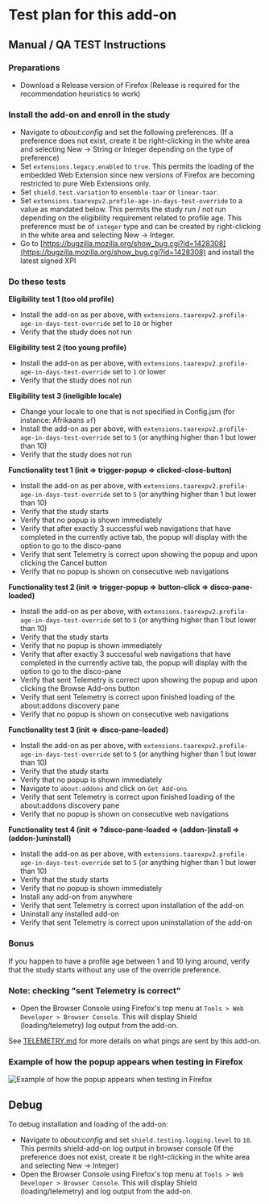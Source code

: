# Test plan for this add-on

## Manual / QA TEST Instructions

### Preparations

* Download a Release version of Firefox (Release is required for the recommendation heuristics to work)

### Install the add-on and enroll in the study

* Navigate to *about:config* and set the following preferences. (If a preference does not exist, create it be right-clicking in the white area and selecting New -> String or Integer depending on the type of preference)
* Set `extensions.legacy.enabled` to `true`. This permits the loading of the embedded Web Extension since new versions of Firefox are becoming restricted to pure Web Extensions only.
* Set `shield.test.variation` to `ensemble-taar` or `linear-taar`.
* Set `extensions.taarexpv2.profile-age-in-days-test-override` to a value as mandated below. This permits the study run / not run depending on the eligibility requirement related to profile age. This preference must be of `integer` type and can be created by right-clicking in the white area and selecting New -> Integer.
* Go to [https://bugzilla.mozilla.org/show_bug.cgi?id=1428308](https://bugzilla.mozilla.org/show_bug.cgi?id=1428308) and install the latest signed XPI

### Do these tests

**Eligibility test 1 (too old profile)**

* Install the add-on as per above, with `extensions.taarexpv2.profile-age-in-days-test-override` set to `10` or higher
* Verify that the study does not run

**Eligibility test 2 (too young profile)**

* Install the add-on as per above, with `extensions.taarexpv2.profile-age-in-days-test-override` set to `1` or lower
* Verify that the study does not run

**Eligibility test 3 (ineligible locale)**

* Change your locale to one that is not specified in Config.jsm (for instance: Afrikaans `af`)
* Install the add-on as per above, with `extensions.taarexpv2.profile-age-in-days-test-override` set to `5` (or anything higher than 1 but lower than 10)
* Verify that the study does not run

**Functionality test 1 (init => trigger-popup => clicked-close-button)**

* Install the add-on as per above, with `extensions.taarexpv2.profile-age-in-days-test-override` set to `5` (or anything higher than 1 but lower than 10)
* Verify that the study starts
* Verify that no popup is shown immediately
* Verify that after exactly 3 successful web navigations that have completed in the currently active tab, the popup will display with the option to go to the disco-pane
* Verify that sent Telemetry is correct upon showing the popup and upon clicking the Cancel button
* Verify that no popup is shown on consecutive web navigations

**Functionality test 2 (init => trigger-popup => button-click => disco-pane-loaded)**

* Install the add-on as per above, with `extensions.taarexpv2.profile-age-in-days-test-override` set to `5` (or anything higher than 1 but lower than 10)
* Verify that the study starts
* Verify that no popup is shown immediately
* Verify that after exactly 3 successful web navigations that have completed in the currently active tab, the popup will display with the option to go to the disco-pane
* Verify that sent Telemetry is correct upon showing the popup and upon clicking the Browse Add-ons button
* Verify that sent Telemetry is correct upon finished loading of the about:addons discovery pane
* Verify that no popup is shown on consecutive web navigations

**Functionality test 3 (init => disco-pane-loaded)**

* Install the add-on as per above, with `extensions.taarexpv2.profile-age-in-days-test-override` set to `5` (or anything higher than 1 but lower than 10)
* Verify that the study starts
* Verify that no popup is shown immediately
* Navigate to `about:addons` and click on `Get Add-ons`
* Verify that sent Telemetry is correct upon finished loading of the about:addons discovery pane
* Verify that no popup is shown on consecutive web navigations

**Functionality test 4 (init => ?disco-pane-loaded => (addon-)install => (addon-)uninstall)**

* Install the add-on as per above, with `extensions.taarexpv2.profile-age-in-days-test-override` set to `5` (or anything higher than 1 but lower than 10)
* Verify that the study starts
* Verify that no popup is shown immediately
* Install any add-on from anywhere
* Verify that sent Telemetry is correct upon installation of the add-on
* Uninstall any installed add-on
* Verify that sent Telemetry is correct upon uninstallation of the add-on

### Bonus

If you happen to have a profile age between 1 and 10 lying around, verify that the study starts without any use of the override preference.

### Note: checking "sent Telemetry is correct"

* Open the Browser Console using Firefox's top menu at `Tools > Web Developer > Browser Console`. This will display Shield (loading/telemetry) log output from the add-on.

See [TELEMETRY.md](./TELEMETRY.md) for more details on what pings are sent by this add-on.

### Example of how the popup appears when testing in Firefox

![Example of how the popup appears when testing in Firefox](https://user-images.githubusercontent.com/793037/35304654-fa9b6116-009e-11e8-8057-7b2f7152b825.png)

## Debug

To debug installation and loading of the add-on:

* Navigate to *about:config* and set `shield.testing.logging.level` to `10`. This permits shield-add-on log output in browser console (If the preference does not exist, create it be right-clicking in the white area and selecting New -> Integer)
* Open the Browser Console using Firefox's top menu at `Tools > Web Developer > Browser Console`. This will display Shield (loading/telemetry) and log output from the add-on.
